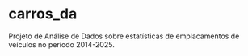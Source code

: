 # carros_da
Projeto de Análise de Dados sobre estatísticas de emplacamentos de veículos no período 2014-2025.
